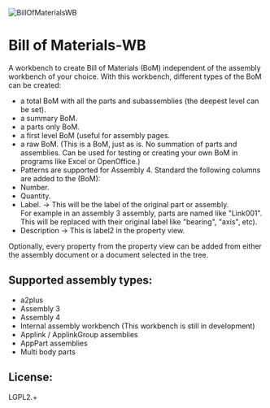 ![BillOfMaterialsWB](https://github.com/user-attachments/assets/ef66fa69-b78e-4210-afe2-a1476f601fa0)

# Bill of Materials-WB

A workbench to create Bill of Materials (BoM) independent of the assembly workbench of your choice.
With this workbench, different types of the BoM can be created:
* a total BoM with all the parts and subassemblies (the deepest level can be set).
* a summary BoM.
* a parts only BoM.
* a first level BoM (useful for assembly pages.
* a raw BoM. (This is a BoM, just as is. No summation of parts and assemblies. Can be used for testing or creating your own BoM in programs like Excel or OpenOffice.)
* Patterns are supported for Assembly 4.
Standard the following columns are added to the (BoM):
* Number.
* Quantity.
* Label. -> This will be the label of the original part or assembly.  
  For example in an assembly 3 assembly, parts are named like "Link001".  
  This will be replaced with their original label like "bearing", "axis", etc).
* Description -> This is label2 in the property view.

Optionally, every property from the property view can be added from either the assembly document or a document selected in the tree.  

## Supported assembly types:
* a2plus
* Assembly 3
* Assembly 4
* Internal assembly workbench (This workbench is still in development)
* Applink / ApplinkGroup assemblies
* AppPart assemblies
* Multi body parts

## License:
LGPL2.+
